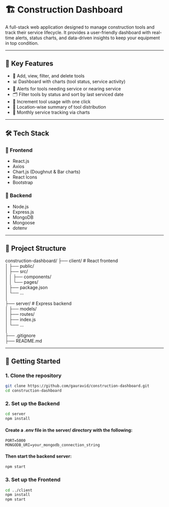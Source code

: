 
# 🏗️ Construction Dashboard

A full-stack web application designed to manage construction tools and track their service lifecycle. It provides a user-friendly dashboard with real-time alerts, status charts, and data-driven insights to keep your equipment in top condition.

---

## 🔧 Key Features

- 🧰 Add, view, filter, and delete tools
- 📊 Dashboard with charts (tool status, service activity)
- 🚨 Alerts for tools needing service or nearing service
- 🗂️ Filter tools by status and sort by last serviced date
- 🔄 Increment tool usage with one click
- 📍 Location-wise summary of tool distribution
- 📆 Monthly service tracking via charts

---

## 🛠️ Tech Stack

### 🔹 Frontend
- React.js  
- Axios  
- Chart.js (Doughnut & Bar charts)  
- React Icons  
- Bootstrap

### 🔹 Backend
- Node.js  
- Express.js  
- MongoDB  
- Mongoose  
- dotenv  

---

## 📁 Project Structure

construction-dashboard/
├── client/          # React frontend  
│   ├── public/  
│   ├── src/  
│   │   ├── components/  
│   │   └── pages/  
│   ├── package.json  
│   └── ...  
│  
├── server/          # Express backend  
│   ├── models/  
│   ├── routes/  
│   ├── index.js  
│   └── ...  
│  
├── .gitignore  
├── README.md  

---

## 🚀 Getting Started

### 1. Clone the repository

```bash
git clone https://github.com/gauravid/construction-dashboard.git
cd construction-dashboard
```
### 2. Set up the Backend

```bash
cd server
npm install
```
#### Create a .env file in the server/ directory with the following:
```env
PORT=5000
MONGODB_URI=your_mongodb_connection_string
```
#### Then start the backend server:
```bash
npm start
```
### 3. Set up the Frontend
```bash
cd ../client
npm install
npm start
```

